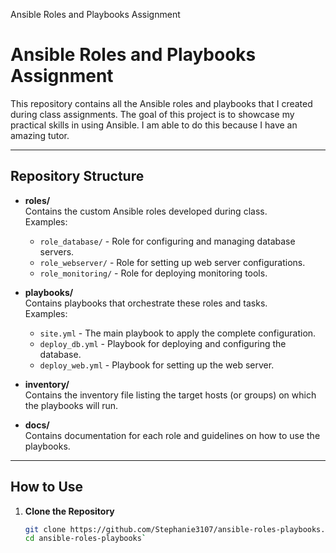 Ansible Roles and Playbooks Assignment
# Ansible Roles and Playbooks Assignment

This repository contains all the Ansible roles and playbooks that I created during class assignments. The goal of this project is to showcase my practical skills in using Ansible. I am able to do this because I have an amazing tutor.

---

## Repository Structure

- **roles/**  
  Contains the custom Ansible roles developed during class.  
  Examples:
  - `role_database/` - Role for configuring and managing database servers.
  - `role_webserver/` - Role for setting up web server configurations.
  - `role_monitoring/` - Role for deploying monitoring tools.

- **playbooks/**  
  Contains playbooks that orchestrate these roles and tasks.  
  Examples:
  - `site.yml` - The main playbook to apply the complete configuration.
  - `deploy_db.yml` - Playbook for deploying and configuring the database.
  - `deploy_web.yml` - Playbook for setting up the web server.

- **inventory/**  
  Contains the inventory file listing the target hosts (or groups) on which the playbooks will run.

- **docs/**  
  Contains documentation for each role and guidelines on how to use the playbooks.

---

## How to Use

1. **Clone the Repository**  
   ```bash
   git clone https://github.com/Stephanie3107/ansible-roles-playbooks.git
   cd ansible-roles-playbooks`
